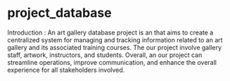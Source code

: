 # project_database
Introduction :
An art gallery database project is an that
aims to create a centralized system for
managing and tracking information related to
an art gallery and its associated training
courses. The our project involve gallery staff,
artwork, instructors, and students.
Overall, an our project can streamline
operations, improve communication, and
enhance the overall experience for all
stakeholders involved.
